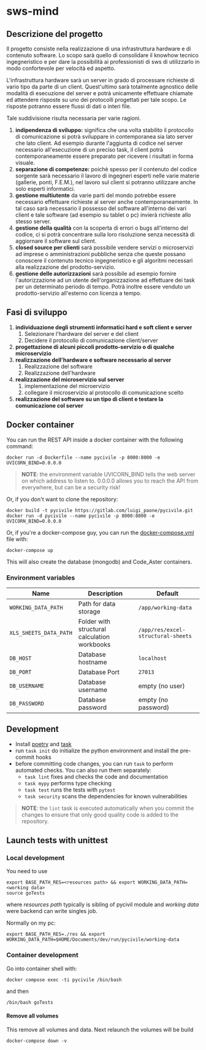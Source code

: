 # sws-mind

## Descrizione del progetto

Il progetto consiste nella realizzazione di una infrastruttura hardware e di contenuto software. Lo scopo sarà quello di consolidare il knowhow tecnico ingegneristico e per dare la possibilità ai professionisti di sws di utilizzarlo in modo confortevole per velocità ed aspetto.

L'infrastruttura hardware sarà un server in grado di processare richieste di vario tipo da parte di un client. Quest'ultimo sarà totalmente agnostico delle modalità di esecuzione del server e potrà unicamente effettuare chiamate ed attendere risposte su uno dei protocolli progettati per tale scopo. Le risposte potranno essere flussi di dati o interi file.

Tale suddivisione risulta necessaria per varie ragioni.

1. **indipendenza di sviluppo:** significa che una volta stabilito il protocollo di comunicazione si potrà sviluppare in contemporanea sia lato server che lato client. Ad esempio durante l'aggiunta di codice nel server necessario all'esecuzione di un preciso task, il client potrà contemporaneamente essere preparato per ricevere i risultati in forma visuale.
1. **separazione di competenze:** poichè spesso per il contenuto del codice sorgente sarà necessario il lavoro di ingegneri esperti nelle varie materie (gallerie, ponti, F.E.M.), nel lavoro sul client si potranno utilizzare anche solo esperti informatici.
1. **gestione multiutente** da varie parti del mondo potrebbe essere necessario effettuare richieste al server anche contemporaneamente. In tal caso sarà necessario il possesso del software all'interno dei vari client e tale software (ad esempio su tablet o pc) invierà richieste allo stesso server.
1. **gestione della qualità** con la scoperta di errori o bugs all'interno del codice, ci si potrà concentrare sulla loro risoluzione senza necessità di aggiornare il software sul client.
1. **closed source per clienti** sarà possibile vendere servizi o microservizi ad imprese o amministrazioni pubbliche senza che queste possano conoscere il contenuto tecnico ingegneristico e gli algoritmi necessari alla realizzazione del prodotto-servizio.
1. **gestione delle autorizzazioni** sarà possibile ad esempio fornire l'autorizzazione ad un utente dell'organizzazione ad effettuare dei task per un determinato periodo di tempo. Potrà inoltre essere venduto un prodotto-servizio all'esterno con licenza a tempo.

## Fasi di sviluppo

1. **individuazione degli strumenti informatici hard e soft client e server**
   1. Selezionare l'hardware del server e del client
   1. Decidere il protocollo di comunicazione client/server
1. **progettazione di alcuni piccoli prodotto-servizio o di qualche microservizio**
1. **realizzazione dell'hardware e software necessario al server**
   1. Realizzazione del software
   1. Realizzazione dell'hardware
1. **realizzazione del microservizio sul server**
   1. implementazione del microervizio
   1. collegare il microservizio al protocollo di comunicazione scelto
1. **realizzazione del software su un tipo di client e testare la comunicazione col server**

## Docker container

You can run the REST API inside a docker container with the following command:

```shell
docker run -d Dockerfile --name pycivile -p 8000:8000 -e UVICORN_BIND=0.0.0.0
```

> **NOTE**: the environment variable UVICORN_BIND tells the web server on which address to listen to.
> 0.0.0.0 allows you to reach the API from everywhere, but can be a security risk!

Or, if you don't want to clone the repository:

```shell
docker build -t pycivile https://gitlab.com/luigi_paone/pycivile.git
docker run -d pycivile --name pycivile -p 8000:8000 -e UVICORN_BIND=0.0.0.0
```

Or, if you're a docker-compose guy, you can run the [docker-compose.yml](docker-compose.yml) file with:

```shell
docker-compose up
```

This will also create the database (mongodb) and Code_Aster containers.

### Environment variables

| Name                   | Description                                  | Default                            |
| ---------------------- | -------------------------------------------- | ---------------------------------- |
| `WORKING_DATA_PATH`    | Path for data storage                        | `/app/working-data`                |
| `XLS_SHEETS_DATA_PATH` | Folder with structural calculation workbooks | `/app/res/excel-structural-sheets` |
| `DB_HOST`              | Database hostname                            | `localhost`                        |
| `DB_PORT`              | Database Port                                | `27013`                            |
| `DB_USERNAME`          | Database username                            | empty (no user)                    |
| `DB_PASSWORD`          | Database password                            | empty (no password)                |

## Development

- Install [poetry](https://python-poetry.org/docs/#installation) and [task](https://taskfile.dev/installation/)
- run `task init` do initialize the python environment and install the pre-commit hooks
- before committing code changes, you can run `task` to perform automated checks. You can also run them separately:
  - `task lint` fixes and checks the code and documentation
  - `task mypy` performs type checking
  - `task test` runs the tests with `pytest`
  - `task security` scans the dependencies for known vulnerabilities

> **NOTE**: the `lint` task is executed automatically when you commit the changes to ensure that only good quality code is added to the repository.

## Launch tests with unittest

### Local development

You need to use

```shell
export BASE_PATH_RES=<resources path> && export WORKING_DATA_PATH=<working data>
source goTests
```

where *resources path* typically is sibling of pycivil module and
*working data* were backend can write singles job.

Normally on my pc:

```shell
export BASE_PATH_RES=./res && export WORKING_DATA_PATH=$HOME/Documents/dev/run/pycivile/working-data
```

### Container development

Go into container shell with:

```shell
docker compose exec -ti pycivile /bin/bash
```

and then

```shell
/bin/bash goTests
```

#### Remove all volumes

This remove all volumes and data. Next relaunch the volumes will be build

```shell
docker-compose down -v
```
